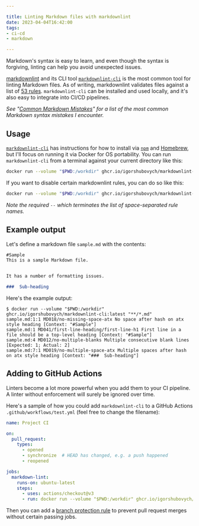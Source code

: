 ```yaml
---

title: Linting Markdown files with markdownlint
date: 2023-04-04T16:42:00
tags:
- ci-cd
- markdown

---
```


Markdown's syntax is easy to learn, and even though the syntax is forgiving, linting can help you avoid unexpected issues.

[markdownlint](https://github.com/DavidAnson/markdownlint) and its CLI tool [`markdownlint-cli`](https://github.com/igorshubovych/markdownlint-cli) is the most common tool for linting Markdown files. As of writing, markdownlint validates files against a list of [53 rules](https://github.com/DavidAnson/markdownlint/blob/main/doc/Rules.md). `markdownlint-cli` can be installed and used locally, and it's also easy to integrate into CI/CD pipelines.

_See "[Common Markdown Mistakes](/blog/common-markdown-mistakes)" for a list of the most common Markdown syntax mistakes I encounter._

## Usage

[`markdownlint-cli`](https://github.com/igorshubovych/markdownlint-cli) has instructions for how to install via [`npm`](https://www.npmjs.com/) and [Homebrew](https://brew.sh/), but I'll focus on running it via Docker for OS portability. You can run `markdownlint-cli` from a terminal against your current directory like this:

```bash
docker run --volume "$PWD:/workdir" ghcr.io/igorshubovych/markdownlint-cli:latest "**/*.md"
```

If you want to disable certain markdownlint rules, you can do so like this:

```bash
docker run --volume "$PWD:/workdir" ghcr.io/igorshubovych/markdownlint-cli:latest --disable MD013 MD033 MD041 -- "**/*.md"
```

_Note the required `--` which terminates the list of space-separated rule names._

## Example output

Let's define a markdown file `sample.md` with the contents:

```markdown
#Sample
This is a sample Markdown file.


It has a number of formatting issues.

###  Sub-heading
```

Here's the example output:

```shell
$ docker run --volume "$PWD:/workdir" ghcr.io/igorshubovych/markdownlint-cli:latest "**/*.md"
sample.md:1:1 MD018/no-missing-space-atx No space after hash on atx style heading [Context: "#Sample"]
sample.md:1 MD041/first-line-heading/first-line-h1 First line in a file should be a top-level heading [Context: "#Sample"]
sample.md:4 MD012/no-multiple-blanks Multiple consecutive blank lines [Expected: 1; Actual: 2]
sample.md:7:1 MD019/no-multiple-space-atx Multiple spaces after hash on atx style heading [Context: "###  Sub-heading"]
```

## Adding to GitHub Actions

Linters become a lot more powerful when you add them to your CI pipeline. A linter without enforcement will surely be ignored over time.

Here's a sample of how you could add `markdownlint-cli` to a GitHub Actions `.github/workflows/test.yml` (feel free to change the filename):

```yaml
name: Project CI

on:
  pull_request:
    types:
      - opened
      - synchronize  # HEAD has changed, e.g. a push happened
      - reopened

jobs:
  markdown-lint:
    runs-on: ubuntu-latest
    steps:
      - uses: actions/checkout@v3
      - run: docker run --volume "$PWD:/workdir" ghcr.io/igorshubovych/markdownlint-cli:latest "**/*.md"
```

Then you can add a [branch protection rule](https://docs.github.com/en/repositories/configuring-branches-and-merges-in-your-repository/defining-the-mergeability-of-pull-requests/about-protected-branches) to prevent pull request merges without certain passing jobs.
